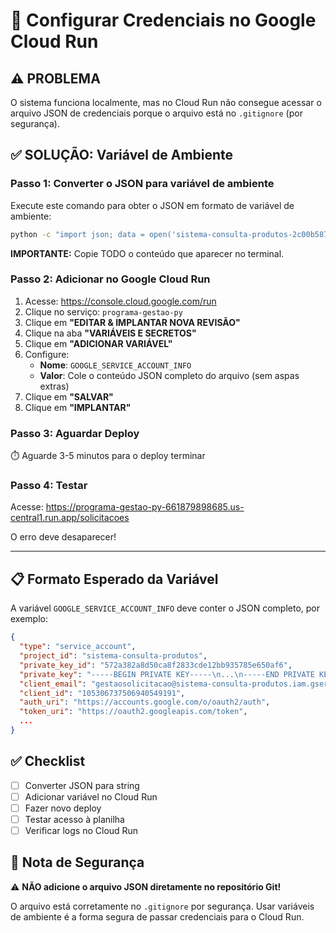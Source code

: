 # 🔧 Configurar Credenciais no Google Cloud Run

## ⚠️ PROBLEMA
O sistema funciona localmente, mas no Cloud Run não consegue acessar o arquivo JSON de credenciais porque o arquivo está no `.gitignore` (por segurança).

## ✅ SOLUÇÃO: Variável de Ambiente

### Passo 1: Converter o JSON para variável de ambiente

Execute este comando para obter o JSON em formato de variável de ambiente:

```bash
python -c "import json; data = open('sistema-consulta-produtos-2c00b5872af4.json').read(); print(data)"
```

**IMPORTANTE:** Copie TODO o conteúdo que aparecer no terminal.

### Passo 2: Adicionar no Google Cloud Run

1. Acesse: https://console.cloud.google.com/run
2. Clique no serviço: `programa-gestao-py`
3. Clique em **"EDITAR & IMPLANTAR NOVA REVISÃO"**
4. Clique na aba **"VARIÁVEIS E SECRETOS"**
5. Clique em **"ADICIONAR VARIÁVEL"**
6. Configure:
   - **Nome**: `GOOGLE_SERVICE_ACCOUNT_INFO`
   - **Valor**: Cole o conteúdo JSON completo do arquivo (sem aspas extras)
7. Clique em **"SALVAR"**
8. Clique em **"IMPLANTAR"**

### Passo 3: Aguardar Deploy

⏱️ Aguarde 3-5 minutos para o deploy terminar

### Passo 4: Testar

Acesse: https://programa-gestao-py-661879898685.us-central1.run.app/solicitacoes

O erro deve desaparecer!

---

## 📋 Formato Esperado da Variável

A variável `GOOGLE_SERVICE_ACCOUNT_INFO` deve conter o JSON completo, por exemplo:

```json
{
  "type": "service_account",
  "project_id": "sistema-consulta-produtos",
  "private_key_id": "572a382a8d50ca8f2833cde12bb935785e650af6",
  "private_key": "-----BEGIN PRIVATE KEY-----\n...\n-----END PRIVATE KEY-----\n",
  "client_email": "gestaosolicitacao@sistema-consulta-produtos.iam.gserviceaccount.com",
  "client_id": "105306737506940549191",
  "auth_uri": "https://accounts.google.com/o/oauth2/auth",
  "token_uri": "https://oauth2.googleapis.com/token",
  ...
}
```

## ✅ Checklist

- [ ] Converter JSON para string
- [ ] Adicionar variável no Cloud Run
- [ ] Fazer novo deploy
- [ ] Testar acesso à planilha
- [ ] Verificar logs no Cloud Run

## 📝 Nota de Segurança

⚠️ **NÃO adicione o arquivo JSON diretamente no repositório Git!**

O arquivo está corretamente no `.gitignore` por segurança. Usar variáveis de ambiente é a forma segura de passar credenciais para o Cloud Run.

